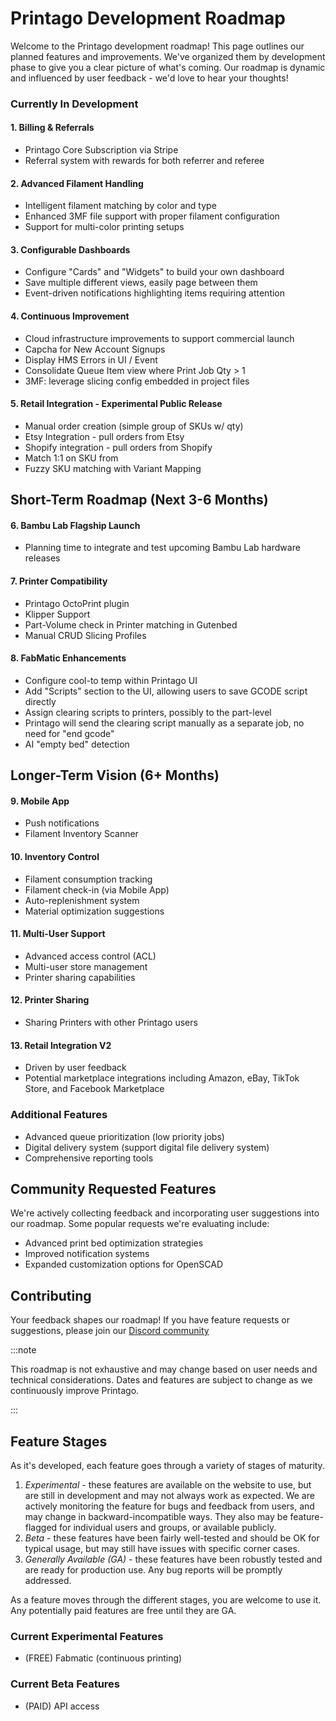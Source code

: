 # Printago Development Roadmap

Welcome to the Printago development roadmap! This page outlines our planned features and improvements. We've organized them by development phase to give you a clear picture of what's coming. Our roadmap is dynamic and influenced by user feedback - we'd love to hear your thoughts!

### Currently In Development

#### 1. Billing & Referrals
- Printago Core Subscription via Stripe
- Referral system with rewards for both referrer and referee

#### 2. Advanced Filament Handling
  - Intelligent filament matching by color and type
  - Enhanced 3MF file support with proper filament configuration
  - Support for multi-color printing setups

#### 3. Configurable Dashboards
- Configure "Cards" and "Widgets" to build your own dashboard
- Save multiple different views, easily page between them
- Event-driven notifications highlighting items requiring attention

#### 4. Continuous Improvement
- Cloud infrastructure improvements to support commercial launch
- Capcha for New Account Signups
- Display HMS Errors in UI / Event
- Consolidate Queue Item view where Print Job Qty > 1
- 3MF: leverage slicing config embedded in project files

#### 5. Retail Integration - Experimental Public Release
  - Manual order creation (simple group of SKUs w/ qty)
  - Etsy Integration - pull orders from Etsy
  - Shopify integration - pull orders from Shopify
  - Match 1:1 on SKU from
  - Fuzzy SKU matching with Variant Mapping 

## Short-Term Roadmap (Next 3-6 Months)

#### 6. Bambu Lab Flagship Launch
  - Planning time to integrate and test upcoming Bambu Lab hardware releases

#### 7. Printer Compatibility
  - Printago OctoPrint plugin
  - Klipper Support
  - Part-Volume check in Printer matching in Gutenbed
  - Manual CRUD Slicing Profiles

#### 8. FabMatic Enhancements
  - Configure cool-to temp within Printago UI
  - Add "Scripts" section to the UI, allowing users to save GCODE script directly
  - Assign clearing scripts to printers, possibly to the part-level
  - Printago will send the clearing script manually as a separate job, no need for "end gcode"
  - AI "empty bed" detection

## Longer-Term Vision (6+ Months)

#### 9. Mobile App 
  - Push notifications
  - Filament Inventory Scanner
  
#### 10. Inventory Control
  - Filament consumption tracking
  - Filament check-in (via Mobile App)
  - Auto-replenishment system
  - Material optimization suggestions

#### 11. Multi-User Support
  - Advanced access control (ACL)
  - Multi-user store management
  - Printer sharing capabilities

#### 12. Printer Sharing
  - Sharing Printers with other Printago users 

#### 13. Retail Integration V2 
  - Driven by user feedback
  - Potential marketplace integrations including Amazon, eBay, TikTok Store, and Facebook Marketplace

### Additional Features
  - Advanced queue prioritization (low priority jobs)
  - Digital delivery system (support digital file delivery system)
  - Comprehensive reporting tools

## Community Requested Features

We're actively collecting feedback and incorporating user suggestions into our roadmap. Some popular requests we're evaluating include:

- Advanced print bed optimization strategies
- Improved notification systems
- Expanded customization options for OpenSCAD

## Contributing

Your feedback shapes our roadmap! If you have feature requests or suggestions, please join our [Discord community](https://discord.gg/RCFA2u99De)

:::note

This roadmap is not exhaustive and may change based on user needs and technical considerations. Dates and features are subject to change as we continuously improve Printago.

:::

## Feature Stages

As it's developed, each feature goes through a variety of stages of maturity.  

1. *Experimental* - these features are available on the website to use, but are still in development and may not always work as expected.  We are actively monitoring the feature for bugs and feedback from users, and may change in backward-incompatible ways.  They also may be feature-flagged for individual users and groups, or available publicly.
2. *Beta* - these features have been fairly well-tested and should be OK for typical usage, but may still have issues with specific corner cases.
3. *Generally Available (GA)* - these features have been robustly tested and are ready for production use.  Any bug reports will be promptly addressed.

As a feature moves through the different stages, you are welcome to use it.  Any potentially paid features are free until they are GA.

### Current Experimental Features

- (FREE) Fabmatic (continuous printing)

### Current Beta Features

- (PAID) API access
